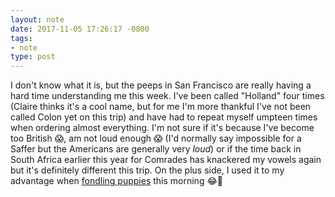 ```yaml
---
layout: note
date: 2017-11-05 17:26:17 -0800 
tags:
- note
type: post
---
```

I don't know what it is, but the peeps in San Francisco are really having a hard time understanding me this week. I've been called "Holland" four times (Claire thinks it's a cool name, but for me I'm more thankful I've not been called Colon yet on this trip) and have had to repeat myself umpteen times when ordering almost everything. I'm not sure if it's because I've become too British 😱, am not loud enough 😱 (I'd normally say impossible for a Saffer but the Americans are generally very _loud_) or if the time back in South Africa earlier this year for Comrades has knackered my vowels again but it's definitely different this trip. On the plus side, I used it to my advantage when [fondling puppies](https://thepress.sfchronicle.com/wine/event/pawtrero-s-11th-annual-dog-day-afternoon-and-adoption-event59c19cb806d91) this morning 😂🤣
